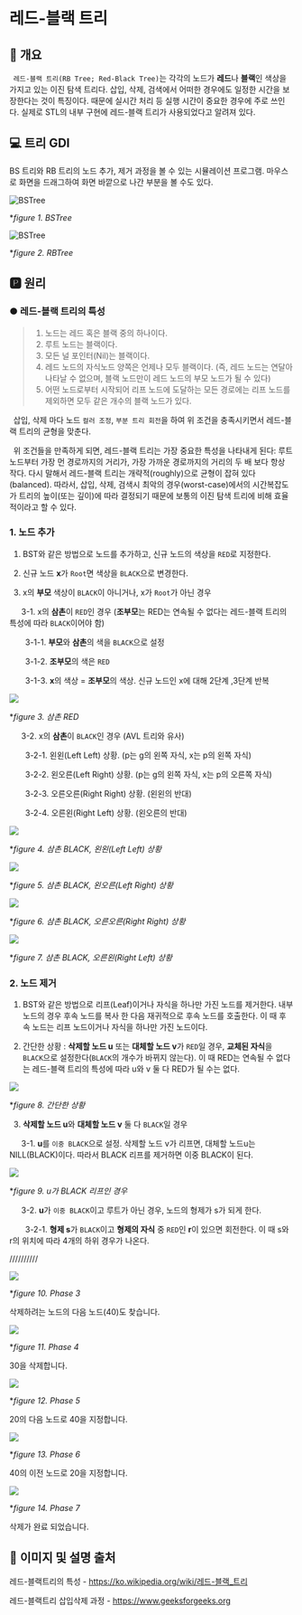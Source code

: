 # 레드-블랙 트리
## 📢 개요

 `레드-블랙 트리(RB Tree; Red-Black Tree)`는 각각의 노드가 **레드**나 **블랙**인 색상을 가지고 있는 이진 탐색 트리다. 삽입, 삭제, 검색에서 어떠한 경우에도 일정한 시간을 보장한다는 것이 특징이다. 때문에 실시간 처리 등 실행 시간이 중요한 경우에 주로 쓰인다. 실제로 STL의 내부 구현에 레드-블랙 트리가 사용되었다고 알려져 있다.
 
## 💻 트리 GDI
 BS 트리와 RB 트리의 노드 추가, 제거 과정을 볼 수 있는 시뮬레이션 프로그램. 마우스로 화면을 드래그하여 화면 바깥으로 나간 부분을 볼 수도 있다.
 
 ![BSTree](https://github.com/kbm0996/WinAPI-Tree_Structure/blob/master/figure/bstree.png)
 
 **figure 1. BSTree*

 
 ![BSTree](https://github.com/kbm0996/WinAPI-Tree_Structure/blob/master/figure/rbtree.png)
 
 **figure 2. RBTree*
 
## 🅿 원리
### ● 레드-블랙 트리의 특성
>1. 노드는 레드 혹은 블랙 중의 하나이다.
>2. 루트 노드는 블랙이다.
>3. 모든 널 포인터(Nil)는 블랙이다.
>4. 레드 노드의 자식노드 양쪽은 언제나 모두 블랙이다. (즉, 레드 노드는 연달아 나타날 수 없으며, 블랙 노드만이 레드 노드의 부모 노드가 될 수 있다)
>5. 어떤 노드로부터 시작되어 리프 노드에 도달하는 모든 경로에는 리프 노드를 제외하면 모두 같은 개수의 블랙 노드가 있다.

 삽입, 삭제 마다 노드 `컬러 조정`, `부분 트리 회전`을 하여 위 조건을 충족시키면서 레드-블랙 트리의 균형을 맞춘다.

 위 조건들을 만족하게 되면, 레드-블랙 트리는 가장 중요한 특성을 나타내게 된다: 루트 노드부터 가장 먼 경로까지의 거리가, 가장 가까운 경로까지의 거리의 두 배 보다 항상 작다. 다시 말해서 레드-블랙 트리는 개략적(roughly)으로 균형이 잡혀 있다(balanced). 따라서, 삽입, 삭제, 검색시 최악의 경우(worst-case)에서의 시간복잡도가 트리의 높이(또는 깊이)에 따라 결정되기 때문에 보통의 이진 탐색 트리에 비해 효율적이라고 할 수 있다.
 
 
 ### 1. 노드 추가
 
1. BST와 같은 방법으로 노드를 추가하고, 신규 노드의 색상을 `RED`로 지정한다.

2. 신규 노드 **x**가 `Root`면 색상을 `BLACK`으로 변경한다. 

3. x의 **부모** 색상이 `BLACK`이 아니거나, x가 `Root`가 아닌 경우

   3-1. x의 **삼촌**이 `RED`인 경우 (**조부모**는 RED는 연속될 수 없다는 레드-블랙 트리의 특성에 따라 `BLACK`이어야 함)

    3-1-1. **부모**와 **삼촌**의 색을 `BLACK`으로 설정  

    3-1-2. **조부모**의 색은 `RED`

    3-1-3. **x**의 색상 = **조부모**의 색상. 신규 노드인 x에 대해 2단계 ,3단계 반복 

  ![](https://www.geeksforgeeks.org/wp-content/uploads/redBlackCase2.png)

 **figure 3. 삼촌 RED*
 
   3-2. x의 **삼촌**이 `BLACK`인 경우 (AVL 트리와 유사)

    3-2-1. 왼왼(Left Left) 상황. (p는 g의 왼쪽 자식, x는 p의 왼쪽 자식)

    3-2-2. 왼오른(Left Right) 상황. (p는 g의 왼쪽 자식, x는 p의 오른쪽 자식)

    3-2-3. 오른오른(Right Right) 상황. (왼왼의 반대)
   
    3-2-4. 오른왼(Right Left) 상황. (왼오른의 반대)

  ![](https://www.geeksforgeeks.org/wp-content/uploads/redBlackCase3a1.png)

 **figure 4. 삼촌 BLACK, 왼왼(Left Left) 상황*

  ![](https://www.geeksforgeeks.org/wp-content/uploads/redBlackCase3b.png)

 **figure 5. 삼촌 BLACK, 왼오른(Left Right) 상황*

  ![](https://www.geeksforgeeks.org/wp-content/uploads/redBlackCase3c.png)

 **figure 6. 삼촌 BLACK, 오른오른(Right Right) 상황*

  ![](https://www.geeksforgeeks.org/wp-content/uploads/redBlackCase3d.png)

 **figure 7. 삼촌 BLACK, 오른왼(Right Left) 상황*

 
 ### 2. 노드 제거
 
1. BST와 같은 방법으로 리프(Leaf)이거나 자식을 하나만 가진 노드를 제거한다. 내부 노드의 경우 후속 노드를 복사 한 다음 재귀적으로 후속 노드를 호출한다. 이 때 후속 노드는 리프 노드이거나 자식을 하나만 가진 노드이다.

2. 간단한 상황 : **삭제할 노드 u** 또는 **대체할 노드 v**가 `RED`일 경우, **교체된 자식**을 `BLACK`으로 설정한다(`BLACK`의 개수가 바뀌지 않는다). 이 때 RED는 연속될 수 없다는 레드-블랙 트리의 특성에 따라 u와 v 둘 다 RED가 될 수는 없다.

  ![](https://www.geeksforgeeks.org/wp-content/uploads/rbdelete11.png)

 **figure 8. 간단한 상황*

3. **삭제할 노드 u**와 **대체할 노드 v** 둘 다 `BLACK`일 경우

   3-1. **u**를 `이중 BLACK`으로 설정. 삭제할 노드 v가 리프면, 대체할 노드u는 NILL(BLACK)이다. 따라서 BLACK 리프를 제거하면 이중 BLACK이 된다.
  
  ![](https://www.geeksforgeeks.org/wp-content/uploads/rbdelete12_new.png)

 **figure 9. u가 BLACK 리프인 경우*
  
   3-2. **u**가 `이중 BLACK`이고 루트가 아닌 경우, 노드의 형제가 s가 되게 한다.
   
    3-2-1. **형제 s**가 `BLACK`이고 **형제의 자식** 중 `RED`인 **r**이 있으면 회전한다. 이 때 s와 r의 위치에 따라 4개의 하위 경우가 나온다.  

   
   //////////
   

  ![](https://s3.ap-northeast-2.amazonaws.com/opentutorials-user-file/module/1335/2971.png)

 **figure 10. Phase 3*

  삭제하려는 노드의 다음 노드(40)도 찾습니다.

  ![](https://s3.ap-northeast-2.amazonaws.com/opentutorials-user-file/module/1335/2972.png)

 **figure 11. Phase 4*

  30을 삭제합니다.

  ![](https://s3.ap-northeast-2.amazonaws.com/opentutorials-user-file/module/1335/2973.png)

 **figure 12. Phase 5*

  20의 다음 노드로 40을 지정합니다.

  ![](https://s3.ap-northeast-2.amazonaws.com/opentutorials-user-file/module/1335/2974.png)

 **figure 13. Phase 6*

  40의 이전 노드로 20을 지정합니다.

  ![](https://s3.ap-northeast-2.amazonaws.com/opentutorials-user-file/module/1335/2975.png)

 **figure 14. Phase 7*

  삭제가 완료 되었습니다.
 
 
 ## 📌 이미지 및 설명 출처 
 
 레드-블랙트리의 특성 - https://ko.wikipedia.org/wiki/레드-블랙_트리
 
 레드-블랙트리 삽입삭제 과정 - https://www.geeksforgeeks.org

